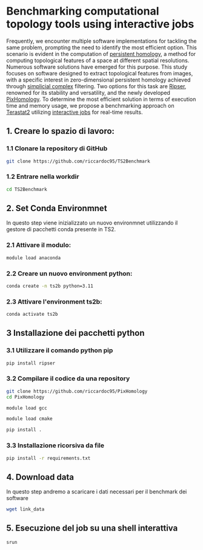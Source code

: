 # Benchmarking computational topology tools using interactive jobs

Frequently, we encounter multiple software implementations for tackling the same problem, prompting the need to identify the most efficient option. This scenario is evident in the computation of [persistent homology](https://en.wikipedia.org/wiki/Persistent_homology), a method for computing topological features of a space at different spatial resolutions. Numerous software solutions have emerged for this purpose. This study focuses on software designed to extract topological features from images, with a specific interest in zero-dimensional persistent homology achieved through [simplicial complex](https://en.wikipedia.org/wiki/Simplicial_complex) filtering. Two options for this task are [Ripser](https://github.com/scikit-tda/ripser.py/tree/master), renowned for its stability and versatility, and the newly developed [PixHomology](https://github.com/riccardoc95/PixHomology). To determine the most efficient solution in terms of execution time and memory usage, we propose a benchmarking approach on [Terastat2](https://www.dss.uniroma1.it/it/HPCTerastat2) utilizing [interactive jobs](https://engaging-web.mit.edu/eofe-wiki/slurm/srun/) for real-time results.

## 1. Creare lo spazio di lavoro:

### 1.1 Clonare la repository di GitHub
```bash
git clone https://github.com/riccardoc95/TS2Benchmark
```

### 1.2 Entrare nella workdir
```bash
cd TS2Benchmark
```

## 2. Set Conda Environmnet
In questo step viene inizializzato un nuovo environmnet utilizzando il gestore di pacchetti conda presente in TS2.

### 2.1 Attivare il modulo:
```bash
module load anaconda
```
### 2.2 Creare un nuovo environment python:
```bash
conda create -n ts2b python=3.11
```

### 2.3 Attivare l'environment ts2b:
```bash
conda activate ts2b
```

## 3 Installazione dei pacchetti python
### 3.1 Utilizzare il comando python pip
```bash
pip install ripser
```

### 3.2 Compilare il codice da una repository
```bash
git clone https://github.com/riccardoc95/PixHomology
cd PixHomology
```

```bash
module load gcc
```

```bash
module load cmake
```

```bash
pip install .
```

### 3.3 Installazione ricorsiva da file
```bash
pip install -r requirements.txt 
```

## 4. Download data
In questo step andremo a scaricare i dati necessari per il benchmark dei software
```bash
wget link_data
```

## 5. Esecuzione del job su una shell interattiva
```bash
srun
```
